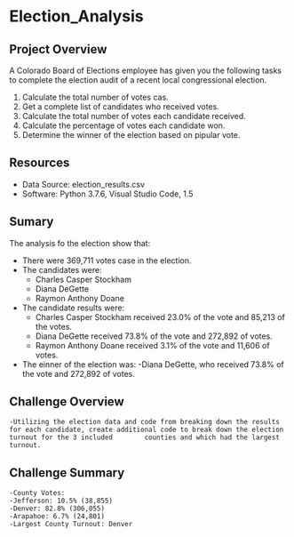 # Election_Analysis

## Project Overview
A Colorado Board of Elections employee has given you the following tasks to complete the election audit of a recent local congressional election.

1. Calculate the total number of votes cas.
2. Get a complete list of candidates who received votes.
3. Calculate the total number of votes each candidate received.
4. Calculate the percentage of votes each candidate won.
5. Determine the winner of the election based on pipular vote.

## Resources
- Data Source: election_results.csv
- Software: Python 3.7.6, Visual Studio Code, 1.5

## Sumary
The analysis fo the election show that:
- There were 369,711 votes case in the election.
- The candidates were:
    - Charles Casper Stockham
    - Diana DeGette
    - Raymon Anthony Doane
- The candidate results were:
    - Charles Casper Stockham received 23.0% of the vote and 85,213 of the votes.
    - Diana DeGette received 73.8% of the vote and 272,892 of votes.
    - Raymon Anthony Doane received 3.1% of the vote and 11,606 of votes.
- The einner of the election was:
    -Diana DeGette, who received 73.8% of the vote and 272,892 of votes.

## Challenge Overview
    -Utilizing the election data and code from breaking down the results for each candidate, create additional code to break down the election turnout for the 3 included        counties and which had the largest turnout.
## Challenge Summary
    -County Votes:
    -Jefferson: 10.5% (38,855)
    -Denver: 82.8% (306,055)
    -Arapahoe: 6.7% (24,801)
    -Largest County Turnout: Denver
